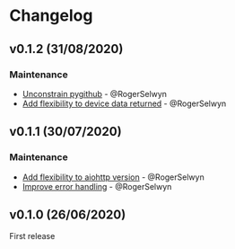 # Changelog

## v0.1.2 (31/08/2020)
### Maintenance
- [Unconstrain pygithub](https://github.com/RogerSelwyn/skyq_hub/commit/9c45e6d6e2ad80f33d6afbe54dd6a9c3450eaa4b) - @RogerSelwyn
- [Add flexibility to device data returned](https://github.com/RogerSelwyn/skyq_hub/commit/d29121660bf6dac0533dc1d9804accc0ac20de16) - @RogerSelwyn

## v0.1.1 (30/07/2020)
### Maintenance
- [Add flexibility to aiohttp version](https://github.com/RogerSelwyn/skyq_hub/commit/2202398a0bd32b3dadc69b910e8be560a653cd1f) - @RogerSelwyn
- [Improve error handling](https://github.com/RogerSelwyn/skyq_hub/commit/09b43ba9263d87c622cdb381c5f7e42137f8bbc1) - @RogerSelwyn

## v0.1.0 (26/06/2020)
First release
